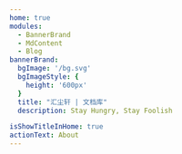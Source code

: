 ```yaml
---
home: true
modules:
  - BannerBrand
  - MdContent
  - Blog
bannerBrand:
  bgImage: '/bg.svg'
  bgImageStyle: {
    height: '600px'
  }
  title: "汇尘轩 | 文档库"
  description: Stay Hungry, Stay Foolish

isShowTitleInHome: true
actionText: About
---
```

